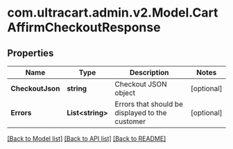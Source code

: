 
# com.ultracart.admin.v2.Model.CartAffirmCheckoutResponse

## Properties

Name | Type | Description | Notes
------------ | ------------- | ------------- | -------------
**CheckoutJson** | **string** | Checkout JSON object | [optional] 
**Errors** | **List&lt;string&gt;** | Errors that should be displayed to the customer | [optional] 

[[Back to Model list]](../README.md#documentation-for-models)
[[Back to API list]](../README.md#documentation-for-api-endpoints)
[[Back to README]](../README.md)

